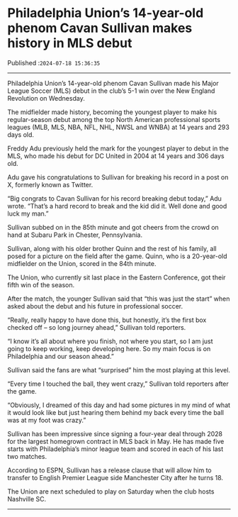 # Philadelphia Union’s 14-year-old phenom Cavan Sullivan makes history in MLS debut

Published :`2024-07-18 15:36:35`

---

Philadelphia Union’s 14-year-old phenom Cavan Sullivan made his Major League Soccer (MLS) debut in the club’s 5-1 win over the New England Revolution on Wednesday.

The midfielder made history, becoming the youngest player to make his regular-season debut among the top North American professional sports leagues (MLB, MLS, NBA, NFL, NHL, NWSL and WNBA) at 14 years and 293 days old.

Freddy Adu previously held the mark for the youngest player to debut in the MLS, who made his debut for DC United in 2004 at 14 years and 306 days old.

Adu gave his congratulations to Sullivan for breaking his record in a post on X, formerly known as Twitter.

“Big congrats to Cavan Sullivan for his record breaking debut today,” Adu wrote. “That’s a hard record to break and the kid did it. Well done and good luck my man.”

Sullivan subbed on in the 85th minute and got cheers from the crowd on hand at Subaru Park in Chester, Pennsylvania.

Sullivan, along with his older brother Quinn and the rest of his family, all posed for a picture on the field after the game. Quinn, who is a 20-year-old midfielder on the Union, scored in the 84th minute.

The Union, who currently sit last place in the Eastern Conference, got their fifth win of the season.

After the match, the younger Sullivan said that “this was just the start” when asked about the debut and his future in professional soccer.

“Really, really happy to have done this, but honestly, it’s the first box checked off – so long journey ahead,” Sullivan told reporters.

“I know it’s all about where you finish, not where you start, so I am just going to keep working, keep developing here. So my main focus is on Philadelphia and our season ahead.”

Sullivan said the fans are what “surprised” him the most playing at this level.

“Every time I touched the ball, they went crazy,” Sullivan told reporters after the game.

“Obviously, I dreamed of this day and had some pictures in my mind of what it would look like but just hearing them behind my back every time the ball was at my foot was crazy.”

Sullivan has been impressive since signing a four-year deal through 2028 for the largest homegrown contract in MLS back in May. He has made five starts with Philadelphia’s minor league team and scored in each of his last two matches.

According to ESPN, Sullivan has a release clause that will allow him to transfer to English Premier League side Manchester City after he turns 18.

The Union are next scheduled to play on Saturday when the club hosts Nashville SC.

---

